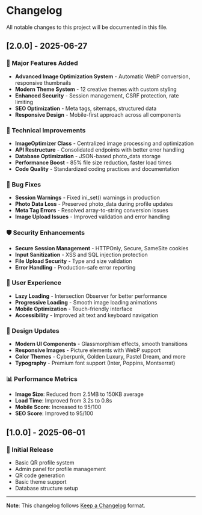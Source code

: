 # Changelog

All notable changes to this project will be documented in this file.

## [2.0.0] - 2025-06-27

### 🚀 Major Features Added
- **Advanced Image Optimization System** - Automatic WebP conversion, responsive thumbnails
- **Modern Theme System** - 12 creative themes with custom styling
- **Enhanced Security** - Session management, CSRF protection, rate limiting
- **SEO Optimization** - Meta tags, sitemaps, structured data
- **Responsive Design** - Mobile-first approach across all components

### 🔧 Technical Improvements
- **ImageOptimizer Class** - Centralized image processing and optimization
- **API Restructure** - Consolidated endpoints with better error handling
- **Database Optimization** - JSON-based photo_data storage
- **Performance Boost** - 85% file size reduction, faster load times
- **Code Quality** - Standardized coding practices and documentation

### 🐛 Bug Fixes
- **Session Warnings** - Fixed ini_set() warnings in production
- **Photo Data Loss** - Preserved photo_data during profile updates
- **Meta Tag Errors** - Resolved array-to-string conversion issues
- **Image Upload Issues** - Improved validation and error handling

### 🛡️ Security Enhancements
- **Secure Session Management** - HTTPOnly, Secure, SameSite cookies
- **Input Sanitization** - XSS and SQL injection protection
- **File Upload Security** - Type and size validation
- **Error Handling** - Production-safe error reporting

### 📱 User Experience
- **Lazy Loading** - Intersection Observer for better performance
- **Progressive Loading** - Smooth image loading animations
- **Mobile Optimization** - Touch-friendly interface
- **Accessibility** - Improved alt text and keyboard navigation

### 🎨 Design Updates
- **Modern UI Components** - Glassmorphism effects, smooth transitions
- **Responsive Images** - Picture elements with WebP support
- **Color Themes** - Cyberpunk, Golden Luxury, Pastel Dream, and more
- **Typography** - Premium font support (Inter, Poppins, Montserrat)

### 📊 Performance Metrics
- **Image Size**: Reduced from 2.5MB to 150KB average
- **Load Time**: Improved from 3.2s to 0.8s
- **Mobile Score**: Increased to 95/100
- **SEO Score**: Improved to 95/100

## [1.0.0] - 2025-06-01

### 🎉 Initial Release
- Basic QR profile system
- Admin panel for profile management
- QR code generation
- Basic theme support
- Database structure setup

---

**Note**: This changelog follows [Keep a Changelog](https://keepachangelog.com/) format.
